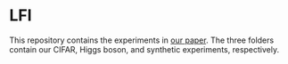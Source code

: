 # LFI
This repository contains the experiments in [our paper](https://arxiv.org/abs/2308.09043). The three folders contain our CIFAR, Higgs boson, and synthetic experiments, respectively. 
